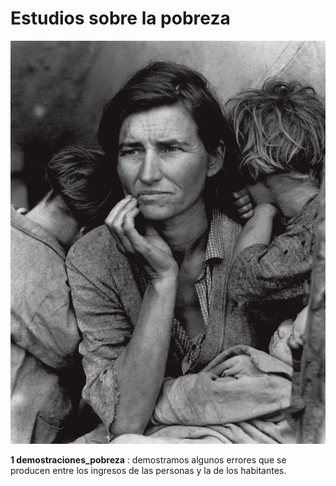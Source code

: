 
# Estudios sobre la pobreza

![](madre_migrante.jpg)


**1 demostraciones_pobreza** : demostramos algunos errores que se producen entre los ingresos de las personas y la de los habitantes.

